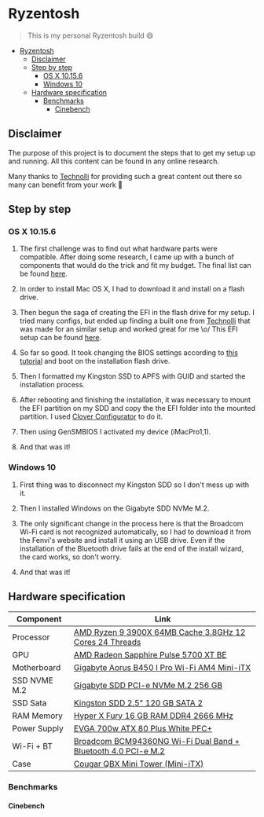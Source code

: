 # Ryzentosh

> This is my personal Ryzentosh build :smile:

- [Ryzentosh](#ryzentosh)
  - [Disclaimer](#disclaimer)
  - [Step by step](#step-by-step)
    - [OS X 10.15.6](#os-x-10156)
    - [Windows 10](#windows-10)
  - [Hardware specification](#hardware-specification)
    - [Benchmarks](#benchmarks)
      - [Cinebench](#cinebench)

## Disclaimer

The purpose of this project is to document the steps that to get my setup up and running. All this content can be found in any online research.

Many thanks to [Technolli][technolli] for providing such a great content out there so many can benefit from your work :clap:

## Step by step

### OS X 10.15.6

1. The first challenge was to find out what hardware parts were compatible. After doing some research, I came up with a bunch of components that would do the trick and fit my budget. The final list can be found [here](https://github.com/cirocfc/Ryzentosh/blob/master/README.md#Hardware-specification).

2. In order to install Mac OS X, I had to download it and install on a flash drive.

3. Then begun the saga of creating the EFI in the flash drive for my setup. I tried many configs, but ended up finding a built one from [Technolli][technolli] that was made for an similar setup and worked great for me \o/ This EFI setup can be found [here][efi].

4. So far so good. It took changing the BIOS settings according to [this tutorial][bios] and boot on the installation flash drive.

5. Then I formatted my Kingston SSD to APFS with GUID and started the installation process.

6. After rebooting and finishing the installation, it was necessary to mount the EFI partition on my SDD and copy the the EFI folder into the mounted partition. I used [Clover Configurator][clover] to do it.

7. Then using GenSMBIOS I activated my device (iMacPro1,1).

8. And that was it!

### Windows 10

1. First thing was to disconnect my Kingston SDD so I don't mess up with it.

2. Then I installed Windows on the Gigabyte SDD NVMe M.2.

3. The only significant change in the process here is that the Broadcom Wi-Fi card is not recognized automatically, so I had to download it from the Fenvi's website and install it using an USB drive. Even if the installation of the Bluetooth drive fails at the end of the install wizard, the card works, so don't worry.

4. And that was it!

## Hardware specification

| Component    | Link                                                                  |
| ------------ | --------------------------------------------------------------------- |
| Processor    | [AMD Ryzen 9 3900X 64MB Cache 3.8GHz 12 Cores 24 Threads][processor]  |
| GPU          | [AMD Radeon Sapphire Pulse 5700 XT BE][gpu]                           |
| Motherboard  | [Gigabyte Aorus B450 I Pro Wi-Fi AM4 Mini-iTX][motherboard]           |
| SSD NVME M.2 | [Gigabyte SDD PCI-e NVMe M.2 256 GB][nvme]                            |
| SSD Sata     | [Kingston SDD 2.5" 120 GB SATA 2][ssd]                                |
| RAM Memory   | [Hyper X Fury 16 GB RAM DDR4 2666 MHz][ram]                           |
| Power Supply | [EVGA 700w ATX 80 Plus White PFC+][power]                             |
| Wi-Fi + BT   | [Broadcom BCM94360NG Wi-Fi Dual Band + Bluetooth 4.0 PCI-e M.2][wifi] |
| Case         | [Cougar QBX Mini Tower (Mini-iTX)][case]                              |

[processor]: https://www.kabum.com.br/produto/102434/processador-amd-ryzen-9-3900x-cache-64mb-3-8ghz-4-6ghz-max-turbo-am4-sem-video-100-100000023box
[motherboard]: https://www.kabum.com.br/produto/103414/placa-mae-gigabyte-aorus-b450-i-aorus-pro-wi-fi-am4-mini-itx-ddr4
[ram]: https://www.kabum.com.br/produto/103957/mem-ria-hyperx-fury-16gb-2666mhz-ddr4-cl16-preto-hx426c16fb3-16
[gpu]: https://www.kabum.com.br/produto/115393/placa-de-v-deo-sapphire-pulse-amd-radeon-rx-5700-xt-8gb-gddr6-be-11293-09-20g
[nvme]: https://www.kabum.com.br/produto/111081/ssd-gigabyte-256gb-m-2-pcie-nvme-leituras-1700mb-s-e-grava-es-1100mb-s-gp-gsm2ne3256gntd
[ssd]: https://www.kabum.com.br/produto/85196/ssd-kingston-a400-120gb-sata-leitura-500mb-s-grava-o-320mb-s-sa400s37-120g
[power]: https://www.kabum.com.br/produto/99506/fonte-evga-700w-80-plus-white-100-w1-0700-k
[wifi]: https://pt.aliexpress.com/item/4000631796433.html?spm=a2g0s.9042311.0.0.57c9b90aFhHRqd
[case]: https://www.kabum.com.br/produto/64705/gabinete-cougar-qbx-mini-tower-1-fan-108m020002-00

### Benchmarks

#### Cinebench

[technolli]: https://www.technolli.com/
[bios]: https://www.youtube.com/watch?v=bFDDc7hQJKg
[efi]: https://github.com/cirocfc/Ryzentosh/blob/master/files/EFI.zip
[clover]: https://github.com/cirocfc/Ryzentosh/blob/master/files/Clover.zip
